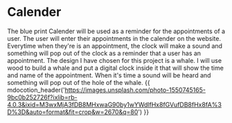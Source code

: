 # Calender

The blue print Calender will be used as a reminder for the appointments of a user. The user will enter their
appointments in the calender on the website. Everytime when they're is an appointment, the clock will make a sound and
something will pop out of the clock as a reminder that a user has an appointment. The design I have chosen for this 
project is a whale. I will use wood to build a whale and put a digital clock inside it that will show the time and name
of the appointment. When it's time a sound will be heard and something will pop out of the hole of the whale.
{{ mdocotion_header('https://images.unsplash.com/photo-1550745165-9bc0b252726f?ixlib=rb-4.0.3&ixid=M3wxMjA3fDB8MHxwaG90by1wYWdlfHx8fGVufDB8fHx8fA%3D%3D&auto=format&fit=crop&w=2670&q=80') }}